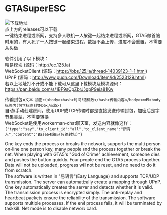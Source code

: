 # GTASuperESC
![下载地址](https://wgzeyu.github.io/GTASuperESC/img/releases.jpg)  
点上方的releases可以下载  
一键结束进程或断网，支持多人联机一人按键一起结束进程或断网，GTA5做首脑时用的，有人死了一人按键一起结束进程，数据不会上传，进度不会重置，不需要从头做  
  
软件引用了以下模块：  
精易模块 (源码：http://ec.125.la)  
WebSocketClient (源码：https://bbs.125.la/thread-14039123-1-1.html)  
UPnP (源码：http://www.pudn.com/Download/item/id/2523129.html)  
若以上地址打不开或不能下载可从这里下载模块及模块源码：https://pan.baidu.com/s/1BF9sCpZbrJ6gpP9eia81Kw  
  
传输封包=```文本_加密c(<body><hash>时间!随机数</hash>传输内容</body><md5>body标签内(包含标签)的MD5</md5>)```  
自动/手动创建房间，使用UDP或TCP传输时都是直接发送传输封包，加密后是字节集类型，不需要转换  
WebSocket是使用workerman-chat聊天室，发送内容就像这样：  
```{"type":"say","to_client_id":"all","to_client_name":"所有人","content":"Base64编码(传输封包)"}```  
  
One key ends the process or breaks the network, supports the multi person on-line one person key, many people end the process together or break the net. When playing with GTA5's "God of Crime" achievement, someone dies and pushes the button quickly. Four people end the GTA5 process together. Data will not be uploaded, progress will not be reset, and no need to do it from scratch.  
The software is written in "易语言"(Easy Language) and supports TCP/UDP transmission. The server can automatically create a mapping through UPnP. One key automatically creates the server and detects whether it is valid. The transmission process is encrypted simply. The anti-replay and heartbeat packets ensure the reliability of the transmission. The software supports multiple processes. If the end process fails, it will be terminated by taskkill. Net mode is to disable network card.  
